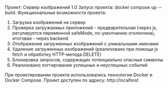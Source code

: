 Проект: Сервер изображений 1.0
Запуск проекта: docker compose up --build.
Функциональные возможности проекта:
1) Загрузка изображений на сервер
2) Проверка загружаемых приложений - предварительная (через js, регулируется переменной safeMode, по-умолчанию отключена), итоговая - через backend
3) Отображение загруженных изображений с уникальными именами
4) Удаление загруженных изображений (реализовано при помощи js fetch и обработку HTTP-метода DELETE)
5) Блокировка запросов, содержащих потенциально опасные символы
6) Реализовано логгирование успешных и неуспешных событий

При проектировании проекта использовались технологии Docker и Docker Compose.
Проект доступен по адресу:
http://localhost


